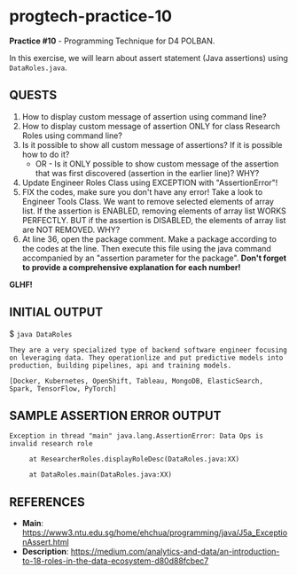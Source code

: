 # progtech-practice-10
**Practice #10** - Programming Technique for D4 POLBAN.

In this exercise, we will learn about assert statement (Java assertions) using `DataRoles.java`.

## QUESTS
1. How to display custom message of assertion using command line? 
2. How to display custom message of assertion ONLY for class Research Roles using command line?
3. Is it possible to show all custom message of assertions? If it is possible how to do it?
   - OR - 
   Is it ONLY possible to show custom message of the assertion that was first discovered (assertion in the earlier line)? WHY?
4. Update Engineer Roles Class using EXCEPTION with "AssertionError"!
5. FIX the codes, make sure you don't have any error!
   Take a look to Engineer Tools Class. We want to remove selected elements of array list.
   If the assertion is ENABLED, removing elements of array list WORKS PERFECTLY. 
   BUT if the assertion is DISABLED, the elements of array list are NOT REMOVED. WHY?
6. At line 36, open the package comment. 
   Make a package according to the codes at the line. 
   Then execute this file using the java command accompanied by an "assertion parameter for the package".
**Don't forget to provide a comprehensive explanation for each number!**

**GLHF!**

## INITIAL OUTPUT
$ `java DataRoles`

`They are a very specialized type of backend software engineer focusing on leveraging data. They operationlize and put predictive models into production, building pipelines, api and training models.`

`[Docker, Kubernetes, OpenShift, Tableau, MongoDB, ElasticSearch, Spark, TensorFlow, PyTorch]`

## SAMPLE ASSERTION ERROR OUTPUT
`Exception in thread "main" java.lang.AssertionError: Data Ops is invalid research role`

`     at ResearcherRoles.displayRoleDesc(DataRoles.java:XX)`

`     at DataRoles.main(DataRoles.java:XX)`

## REFERENCES
- **Main**: https://www3.ntu.edu.sg/home/ehchua/programming/java/J5a_ExceptionAssert.html
- **Description**: https://medium.com/analytics-and-data/an-introduction-to-18-roles-in-the-data-ecosystem-d80d88fcbec7